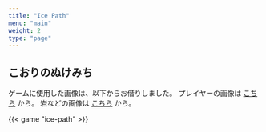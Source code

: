 ```yaml
---
title: "Ice Path"
menu: "main"
weight: 2
type: "page"
---
```


## こおりのぬけみち

ゲームに使用した画像は、以下からお借りしました。
プレイヤーの画像は [こちら](https://www.deviantart.com/kleinstudio/art/Young-Boy-OW-BW-Style-335151519) から。
岩などの画像は [こちら](https://www.deviantart.com/piacarrot/art/Ice-Path-Tileset-392684771) から。

{{< game "ice-path" >}}
